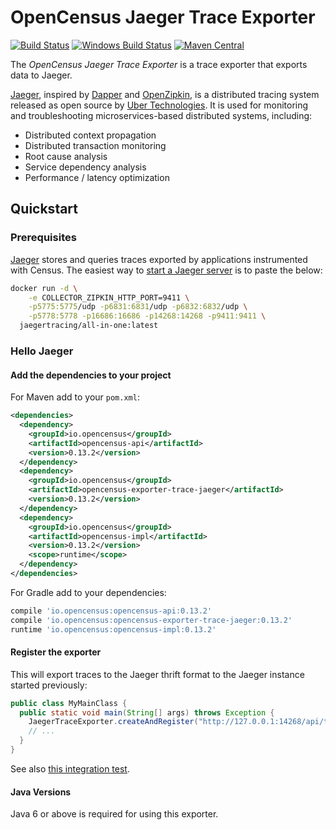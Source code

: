 # OpenCensus Jaeger Trace Exporter
[![Build Status][travis-image]][travis-url]
[![Windows Build Status][appveyor-image]][appveyor-url]
[![Maven Central][maven-image]][maven-url]

The *OpenCensus Jaeger Trace Exporter* is a trace exporter that exports
data to Jaeger.

[Jaeger](https://jaeger.readthedocs.io/en/latest/), inspired by [Dapper](https://research.google.com/pubs/pub36356.html) and [OpenZipkin](http://zipkin.io/), is a distributed tracing system released as open source by [Uber Technologies](http://uber.github.io/). It is used for monitoring and troubleshooting microservices-based distributed systems, including:

- Distributed context propagation
- Distributed transaction monitoring
- Root cause analysis
- Service dependency analysis
- Performance / latency optimization

## Quickstart

### Prerequisites

[Jaeger](https://jaeger.readthedocs.io/en/latest/) stores and queries traces exported by
applications instrumented with Census. The easiest way to [start a Jaeger
server](https://jaeger.readthedocs.io/en/latest/getting_started/) is to paste the below:

```bash
docker run -d \
    -e COLLECTOR_ZIPKIN_HTTP_PORT=9411 \
    -p5775:5775/udp -p6831:6831/udp -p6832:6832/udp \
    -p5778:5778 -p16686:16686 -p14268:14268 -p9411:9411 \
  jaegertracing/all-in-one:latest
```

### Hello Jaeger

#### Add the dependencies to your project

For Maven add to your `pom.xml`:
```xml
<dependencies>
  <dependency>
    <groupId>io.opencensus</groupId>
    <artifactId>opencensus-api</artifactId>
    <version>0.13.2</version>
  </dependency>
  <dependency>
    <groupId>io.opencensus</groupId>
    <artifactId>opencensus-exporter-trace-jaeger</artifactId>
    <version>0.13.2</version>
  </dependency>
  <dependency>
    <groupId>io.opencensus</groupId>
    <artifactId>opencensus-impl</artifactId>
    <version>0.13.2</version>
    <scope>runtime</scope>
  </dependency>
</dependencies>
```

For Gradle add to your dependencies:
```groovy
compile 'io.opencensus:opencensus-api:0.13.2'
compile 'io.opencensus:opencensus-exporter-trace-jaeger:0.13.2'
runtime 'io.opencensus:opencensus-impl:0.13.2'
```

#### Register the exporter

This will export traces to the Jaeger thrift format to the Jaeger instance started previously:

```java
public class MyMainClass {
  public static void main(String[] args) throws Exception {
    JaegerTraceExporter.createAndRegister("http://127.0.0.1:14268/api/traces", "my-service");
    // ...
  }
}
```

See also [this integration test](https://github.com/census-instrumentation/opencensus-java/blob/master/exporters/trace/jaeger/src/test/java/io/opencensus/exporter/trace/jaeger/JaegerExporterHandlerIntegrationTest.java).

#### Java Versions

Java 6 or above is required for using this exporter.

[travis-image]: https://travis-ci.org/census-instrumentation/opencensus-java.svg?branch=master
[travis-url]: https://travis-ci.org/census-instrumentation/opencensus-java
[appveyor-image]: https://ci.appveyor.com/api/projects/status/hxthmpkxar4jq4be/branch/master?svg=true
[appveyor-url]: https://ci.appveyor.com/project/opencensusjavateam/opencensus-java/branch/master
[maven-image]: https://maven-badges.herokuapp.com/maven-central/io.opencensus/opencensus-exporter-trace-jaeger/badge.svg
[maven-url]: https://maven-badges.herokuapp.com/maven-central/io.opencensus/opencensus-exporter-trace-jaeger
